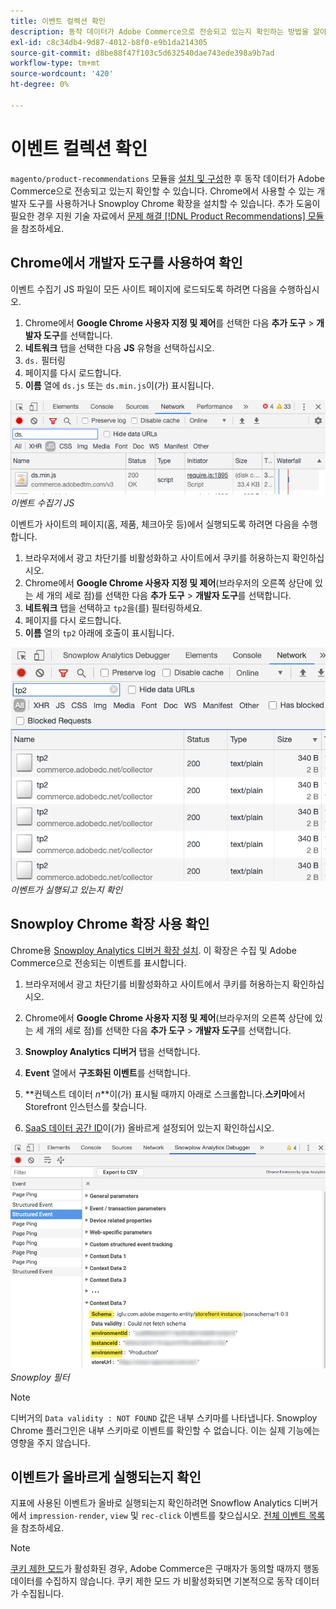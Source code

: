 ```yaml
---
title: 이벤트 컬렉션 확인
description: 동작 데이터가 Adobe Commerce으로 전송되고 있는지 확인하는 방법을 알아봅니다.
exl-id: c8c34db4-9d87-4012-b8f0-e9b1da214305
source-git-commit: d8be88f47f103c5d632540dae743ede398a9b7ad
workflow-type: tm+mt
source-wordcount: '420'
ht-degree: 0%

---
```


# 이벤트 컬렉션 확인

`magento/product-recommendations` 모듈을 [설치 및 구성](install-configure.md)한 후 동작 데이터가 Adobe Commerce으로 전송되고 있는지 확인할 수 있습니다. Chrome에서 사용할 수 있는 개발자 도구를 사용하거나 Snowploy Chrome 확장을 설치할 수 있습니다. 추가 도움이 필요한 경우 지원 기술 자료에서 [문제 해결 [!DNL Product Recommendations] 모듈](https://experienceleague.adobe.com/docs/commerce-knowledge-base/kb/troubleshooting/miscellaneous/troubleshoot-product-recommendations-module-in-magento-commerce.html)을 참조하세요.

## Chrome에서 개발자 도구를 사용하여 확인

이벤트 수집기 JS 파일이 모든 사이트 페이지에 로드되도록 하려면 다음을 수행하십시오.

1. Chrome에서 **Google Chrome 사용자 지정 및 제어**&#x200B;를 선택한 다음 **추가 도구** > **개발자 도구**&#x200B;를 선택합니다.
1. **네트워크** 탭을 선택한 다음 **JS** 유형을 선택하십시오.
1. `ds.` 필터링
1. 페이지를 다시 로드합니다.
1. **이름** 열에 `ds.js` 또는 `ds.min.js`이(가) 표시됩니다.

![이벤트 수집기 JS](assets/filter-ds.png)
_이벤트 수집기 JS_

이벤트가 사이트의 페이지(홈, 제품, 체크아웃 등)에서 실행되도록 하려면 다음을 수행합니다.

1. 브라우저에서 광고 차단기를 비활성화하고 사이트에서 쿠키를 허용하는지 확인하십시오.
1. Chrome에서 **Google Chrome 사용자 지정 및 제어**(브라우저의 오른쪽 상단에 있는 세 개의 세로 점)를 선택한 다음 **추가 도구** > **개발자 도구**&#x200B;를 선택합니다.
1. **네트워크** 탭을 선택하고 `tp2`을(를) 필터링하세요.
1. 페이지를 다시 로드합니다.
1. **이름** 열의 `tp2` 아래에 호출이 표시됩니다.

![이벤트 실행](assets/filter-tp2.png)
_이벤트가 실행되고 있는지 확인_

## Snowploy Chrome 확장 사용 확인

Chrome용 [Snowploy Analytics 디버거 확장 설치](https://chrome.google.com/webstore/detail/snowplow-analytics-debugg/jbnlcgeengmijcghameodeaenefieedm). 이 확장은 수집 및 Adobe Commerce으로 전송되는 이벤트를 표시합니다.

1. 브라우저에서 광고 차단기를 비활성화하고 사이트에서 쿠키를 허용하는지 확인하십시오.

1. Chrome에서 **Google Chrome 사용자 지정 및 제어**(브라우저의 오른쪽 상단에 있는 세 개의 세로 점)를 선택한 다음 **추가 도구** > **개발자 도구**&#x200B;를 선택합니다.

1. **Snowploy Analytics 디버거** 탭을 선택합니다.

1. **Event** 열에서 **구조화된 이벤트**&#x200B;를 선택합니다.

1. **컨텍스트 데이터 _n_**이(가) 표시될 때까지 아래로 스크롤합니다.**스키마**에서 Storefront 인스턴스를 찾습니다.

1. [SaaS 데이터 공간 ID](https://experienceleague.adobe.com/docs/commerce-admin/config/services/saas.html)이(가) 올바르게 설정되어 있는지 확인하십시오.

![Snowploy 필터](assets/snowplow-filter.png)
_Snowploy 필터_

>[!NOTE]
>
> 디버거의 `Data validity : NOT FOUND` 값은 내부 스키마를 나타냅니다. Snowploy Chrome 플러그인은 내부 스키마로 이벤트를 확인할 수 없습니다. 이는 실제 기능에는 영향을 주지 않습니다.

## 이벤트가 올바르게 실행되는지 확인

지표에 사용된 이벤트가 올바로 실행되는지 확인하려면 Snowflow Analytics 디버거에서 `impression-render`, `view` 및 `rec-click` 이벤트를 찾으십시오. [전체 이벤트 목록](https://experienceleague.adobe.com/docs/commerce-merchant-services/product-recommendations/developer/events.html)을 참조하세요.

>[!NOTE]
>
> [쿠키 제한 모드](https://experienceleague.adobe.com/docs/commerce-admin/start/compliance/privacy/compliance-cookie-law.html)가 활성화된 경우, Adobe Commerce은 구매자가 동의할 때까지 행동 데이터를 수집하지 않습니다. 쿠키 제한 모드 가 비활성화되면 기본적으로 동작 데이터가 수집됩니다.
